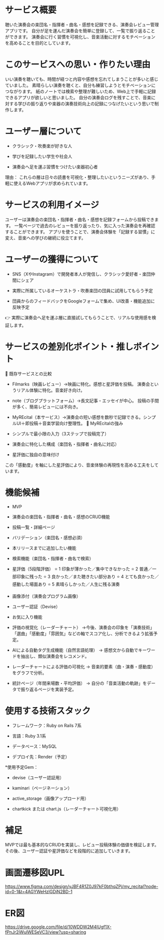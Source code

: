 # サービス概要

聴いた演奏会の楽団名・指揮者・曲名・感想を記録できる、演奏会レビュー管理アプリです。
自分が足を運んだ演奏会を簡単に登録して、一覧で振り返ることができます。
演奏会に行く習慣を可視化し、音楽活動に対するモチベーションを高めることを目的としています。

# このサービスへの思い・作りたい理由

いい演奏を聴いても、時間が経つと内容や感想を忘れてしまうことが多いと感じていました。
素晴らしい演奏を聴くと、自分も練習しようとモチベーションにつながります。
紙のノートでは検索や整理が難しいため、Web上で手軽に記録できるアプリが欲しいと思いました。
自分の演奏会ログを残すことで、音楽に対する学びの振り返りや楽器の演奏技術向上の記録につなげたいという思いで制作します。

# ユーザー層について

- クラシック・吹奏楽が好きな人

- 学びを記録したい学生や社会人

- 演奏会へ足を運ぶ習慣をつけたい楽器初心者

理由：
これらの層は日々の読書を可視化・整理したいというニーズがあり、手軽に使えるWebアプリが求められています。

# サービスの利用イメージ

ユーザーは演奏会の楽団名・指揮者・曲名・感想を記録フォームから投稿できます。
一覧ページで過去のレビューを振り返ったり、気に入った演奏会を再確認することができます。
アプリを使うことで、演奏会体験を「記録する習慣」に変え、音楽への学びの継続に役立てます。

# ユーザーの獲得について

- SNS（XやInstagram）で開発者本人が発信し、クラシック愛好者・楽団仲間にシェア

- 実際に所属しているオーケストラ・吹奏楽団の団員に試用してもらう予定

- 団員からのフィードバックをGoogleフォームで集め、UI改善・機能追加に反映予定

👉 実際に演奏会へ足を運ぶ層に直接試してもらうことで、リアルな使用感を検証します。

# サービスの差別化ポイント・推しポイント

🔹 既存サービスとの比較
- Filmarks（映画レビュー）→映画に特化。感想と星評価を投稿。	演奏会というリアル体験に特化。音楽好き向け。
- note（ブログプラットフォーム）→長文記事・エッセイが中心。	投稿の手間が多く、簡易レビューには不向き。
- MyREcital（本サービス）→演奏会の短い感想を数秒で記録できる。シンプルUI＋即投稿＋音楽学習向け整理性。
🔹 MyREcitalの強み
- シンプルで最小限の入力（3ステップで投稿完了）

- 演奏会に特化した構成（楽団名・指揮者・曲名に対応）

- 星評価に独自の意味付け

この「感動度」を軸にした星評価により、音楽体験の再現性を高める工夫をしています。

# 機能候補
* MVP

- 演奏会の楽団名・指揮者・曲名・感想のCRUD機能

- 投稿一覧・詳細ページ

- バリデーション（楽団名・感想必須）

* 本リリースまでに追加したい機能

- 検索機能（楽団名・指揮者・曲名で検索）

- 星評価（5段階評価）
⭐️ 1	印象が薄かった／集中できなかった
⭐️ 2	普通／一部印象に残った
⭐️ 3	良かった／また聴きたい部分あり
⭐️ 4	とても良かった／感動した場面あり
⭐️ 5	素晴らしかった／人生に残る演奏

- 画像添付（演奏会プログラム画像）

- ユーザー認証（Devise）

- お気に入り機能

- 評価の視覚化（レーダーチャート）
→今後、演奏会の印象を「演奏技術」「選曲」「感動度」「雰囲気」などの軸でスコア化し、分析できるよう拡張予定。

- AIによる自動タグ生成機能（自然言語処理）
→ 感想文から自動でキーワードを抽出し、類似演奏会をレコメンド。

- レーダーチャートによる評価の可視化
→ 音楽的要素（曲・演奏・感動度）をグラフで分析。

- 統計ページ（年間来場数・平均評価）
→ 自分の「音楽活動の軌跡」をデータで振り返るページを実装予定。

# 使用する技術スタック

- フレームワーク：Ruby on Rails 7系

- 言語：Ruby 3.1系

- データベース：MySQL

- デプロイ先：Render（予定）

*使用予定Gem：

- devise（ユーザー認証用）

- kaminari（ページネーション）

- active_storage（画像アップロード用）

- chartkick または chart.js（レーダーチャート可視化用）

# 補足

MVPでは最も基本的なCRUDを実装し、レビュー投稿体験の価値を検証します。
その後、ユーザー認証や星評価などを段階的に追加していきます。

# 画面遷移図UPL
https://www.figma.com/design/yJBF4R1Z0J97kF0bthqZPj/my_recital?node-id=0-1&t=4AGYWeHzlGDiN2BD-1

# ER図
https://drive.google.com/file/d/10WDDW2M4IUgf1X-fPnJr2iWulWESeVC3/view?usp=sharing
